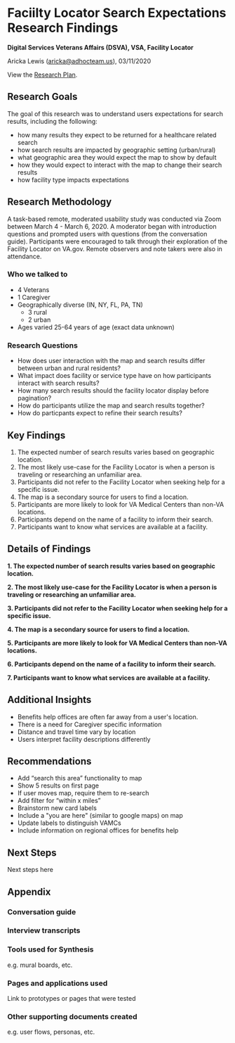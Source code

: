 # Faciilty Locator Search Expectations Research Findings 
**Digital Services Veterans Affairs (DSVA), VSA, Facility Locator**<br>

Aricka Lewis (aricka@adhocteam.us), 03/11/2020

View the [Research Plan](https://github.com/department-of-veterans-affairs/va.gov-team/blob/master/products/facilities/facility-locator/research/user-research/FL-Search-march2020/research-plan.md).

## Research Goals 

The goal of this research was to understand users expectations for search results, including the following:

- how many results they expect to be returned for a healthcare related search
- how search results are impacted by geographic setting (urban/rural)
- what geographic area they would expect the map to show by default
- how they would expect to interact with the map to change their search results
- how facility type impacts expectations

## Research Methodology 

A task-based remote, moderated usability study was conducted via Zoom between March 4 - March 6, 2020. A moderator began with introduction questions and prompted users with questions (from the conversation guide). Participants were encouraged to talk through their exploration of the Facility Locator on VA.gov. Remote observers and note takers were also in attendance.

### Who we talked to

- 4 Veterans 
- 1 Caregiver
- Geographically diverse (IN, NY, FL, PA, TN)
  - 3 rural
  - 2 urban
- Ages varied 25-64 years of age (exact data unknown)

### Research Questions

- How does user interaction with the map and search results differ between urban and rural residents?
- What impact does facility or service type have on how participants interact with search results?
- How many search results should the facility locator display before pagination?
- How do participants utilize the map and search results together?
- How do particpants expect to refine their search results?

## Key Findings

1. The expected number of search results varies based on geographic location.
2. The most likely use-case for the Facility Locator is when a person is traveling or researching an unfamiliar area.
3. Participants did not refer to the Facility Locator when seeking help for a specific issue.
4. The map is a secondary source for users to find a location.
5. Participants are more likely to look for VA Medical Centers than non-VA locations.
6. Participants depend on the name of a facility to inform their search.
7. Participants want to know what services are available at a facility.

## Details of Findings

**1. The expected number of search results varies based on geographic location.**

**2. The most likely use-case for the Facility Locator is when a person is traveling or researching an unfamiliar area.**

**3. Participants did not refer to the Facility Locator when seeking help for a specific issue.**

**4. The map is a secondary source for users to find a location.**

**5. Participants are more likely to look for VA Medical Centers than non-VA locations.**

**6. Participants depend on the name of a facility to inform their search.**

**7. Participants want to know what services are available at a facility.**

## Additional Insights

- Benefits help offices are often far away from a user's location.
- There is a need for Caregiver specific information
- Distance and travel time vary by location
- Users interpret facility descriptions differently

## Recommendations
- Add “search this area” functionality to map
- Show 5 results on first page
- If user moves map, require them to re-search
- Add filter for “within x miles”
- Brainstorm new card labels
- Include a "you are here" (similar to google maps) on map
- Update labels to distinguish VAMCs
- Include information on regional offices for benefits help

## Next Steps
Next steps here

## Appendix
### Conversation guide

### Interview transcripts

### Tools used for Synthesis
e.g. mural boards, etc.  

### Pages and applications used
Link to prototypes or pages that were tested

### Other supporting documents created
e.g. user flows, personas, etc.
